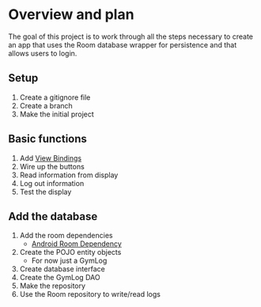 # Overview and plan
The goal of this project is to work through all the steps necessary to create an app that uses the Room database wrapper for persistence and that allows users to login.

## Setup
1. Create a gitignore file
2. Create a branch
3. Make the initial project

## Basic functions
1. Add [View Bindings](https://developer.android.com/topic/libraries/view-binding)
2. Wire up the buttons
3. Read information from display
4. Log out information
5. Test the display

## Add the database
1. Add the room dependencies
    * [Android Room Dependency](https://developer.android.com/jetpack/androidx/releases/room)
2. Create the POJO entity objects
    * For now just a GymLog
3. Create database interface
4. Create the GymLog DAO
5. Make the repository
6. Use the Room repository to write/read logs
